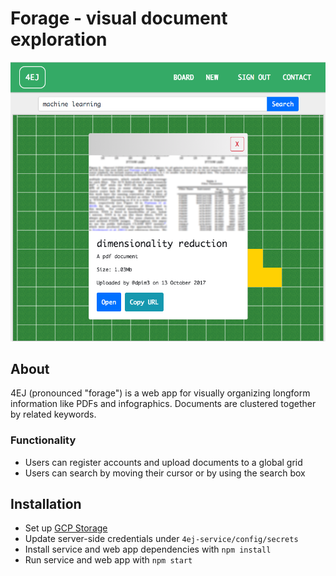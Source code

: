 # Forage - visual document exploration
![screenshot](./4ej1.png)

## About
4EJ (pronounced "forage") is a web app for visually organizing longform information like PDFs and infographics. Documents are clustered together by related keywords. 

### Functionality
- Users can register accounts and upload documents to a global grid
- Users can search by moving their cursor or by using the search box

## Installation
- Set up [GCP Storage]("https://cloud.google.com")
- Update server-side credentials under `4ej-service/config/secrets`
- Install service and web app dependencies with `npm install`
- Run service and web app with `npm start`
